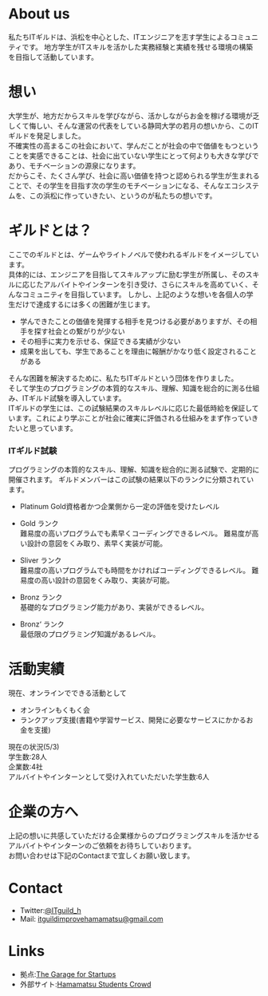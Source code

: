 # About us
私たちITギルドは、浜松を中心とした、ITエンジニアを志す学生によるコミュニティです。 地方学生がITスキルを活かした実務経験と実績を残せる環境の構築を目指して活動しています。<br>


# 想い
大学生が、地方だからスキルを学びながら、活かしながらお金を稼げる環境が乏しくて悔しい、そんな運営の代表をしている静岡大学の若月の想いから、このITギルドを発足しました。<br>
不確実性の高まるこの社会において、学んだことが社会の中で価値をもつということを実感できることは、社会に出ていない学生にとって何よりも大きな学びであり、モチベーションの源泉になります。<br>
だからこそ、たくさん学び、社会に高い価値を持つと認められる学生が生まれることで、その学生を目指す次の学生のモチベーションになる、そんなエコシステムを、この浜松に作っていきたい、というのが私たちの想いです。


# ギルドとは？
ここでのギルドとは、ゲームやライトノベルで使われるギルドをイメージしています。<br>
具体的には、エンジニアを目指してスキルアップに励む学生が所属し、そのスキルに応じたアルバイトやインターンを引き受け、さらにスキルを高めていく、そんなコミュニティを目指しています。
しかし、上記のような想いを各個人の学生だけで達成するには多くの困難が生じます。<br>
- 学んできたことの価値を発揮する相手を見つける必要がありますが、その相手を探す社会との繋がりが少ない<br>
- その相手に実力を示せる、保証できる実績が少ない<br>
- 成果を出しても、学生であることを理由に報酬がかなり低く設定されることがある<br>

そんな困難を解決するために、私たちITギルドという団体を作りました。<br>
そして学生のプログラミングの本質的なスキル、理解、知識を総合的に測る仕組み、ITギルド試験を導入しています。<br>
ITギルドの学生には、この試験結果のスキルレベルに応じた最低時給を保証しています。これにより学ぶことが社会に確実に評価される仕組みをまず作っていきたいと思っています。<br>

### ITギルド試験
プログラミングの本質的なスキル、理解、知識を総合的に測る試験で、定期的に開催されます。
ギルドメンバーはこの試験の結果以下のランクに分類されています。
- Platinum Gold資格者かつ企業側から一定の評価を受けたレベル
 
- Gold ランク<br>
難易度の高いプログラムでも素早くコーディングできるレベル。
難易度が高い設計の意図をくみ取り、素早く実装が可能。
 
- Sliver ランク<br>
難易度の高いプログラムでも時間をかければコーディングできるレベル。
難易度の高い設計の意図をくみ取り、実装が可能。
　
- Bronz ランク<br>
基礎的なプログラミング能力があり、実装ができるレベル。
 
- Bronz‘ ランク<br>
最低限のプログラミング知識があるレベル。

# 活動実績
現在、オンラインでできる活動として
- オンラインもくもく会
- ランクアップ支援(書籍や学習サービス、開発に必要なサービスにかかるお金を支援)

現在の状況(5/3)<br>
学生数:28人<br>
企業数:4社<br>
アルバイトやインターンとして受け入れていただいた学生数:6人<br>


# 企業の方へ
上記の想いに共感していただける企業様からのプログラミングスキルを活かせるアルバイトやインターンのご依頼をお待ちしていおります。<br>
お問い合わせは下記のContactまで宜しくお願い致します。

# Contact
- Twitter:[@ITguild_h](https://twitter.com/ITguild_h?lang=ja)
- Mail: itguildimprovehamamatsu@gmail.com

# Links
- 拠点:[The Garage for Startups](https://the-garage-for-startups.jp/)<br>
- 外部サイト:[Hamamatsu Students Crowd](https://hs-crowd.com/archives/118)


<!-- theme cayman slate merlot timemachine -->
